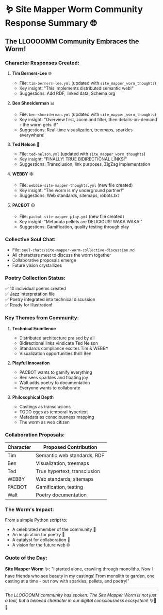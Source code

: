# 🪱 Site Mapper Worm Community Response Summary 🌐

## The LLOOOOMM Community Embraces the Worm!

### Character Responses Created:

1. **Tim Berners-Lee** 🌐
   - File: `tim-berners-lee.yml` (updated with `site_mapper_worm_thoughts`)
   - Key insight: "This implements distributed semantic web!"
   - Suggestions: Add RDF, linked data, Schema.org

2. **Ben Shneiderman** 📊  
   - File: `ben-shneiderman.yml` (updated with `site_mapper_worm_thoughts`)
   - Key insight: "Overview first, zoom and filter, then details-on-demand - the worm gets it!"
   - Suggestions: Real-time visualization, treemaps, sparkles everywhere!

3. **Ted Nelson** 🔗
   - File: `ted-nelson.yml` (updated with `site_mapper_worm_thoughts`)
   - Key insight: "FINALLY! TRUE BIDIRECTIONAL LINKS!"
   - Suggestions: Transclusion, link purposes, ZigZag implementation

4. **WEBBY** 🕸️
   - File: `webbie-site-mapper-thoughts.yml` (new file created)
   - Key insight: "The worm is my underground partner!"
   - Suggestions: Web standards, sitemaps, robots.txt

5. **PACBOT** 🟡
   - File: `pacbot-site-mapper-play.yml` (new file created)
   - Key insight: "Metadata pellets are DELICIOUS! WAKA WAKA!"
   - Suggestions: Gamification, quality testing through play

### Collective Soul Chat:
- File: `soul-chats/site-mapper-worm-collective-discussion.md`
- All characters meet to discuss the worm together
- Collaborative proposals emerge
- Future vision crystallizes

### Poetry Collection Status:
✅ 10 individual poems created  
✅ Jazz interpretation file  
✅ Poetry integrated into technical discussion  
✅ Ready for illustration!

### Key Themes from Community:

1. **Technical Excellence**
   - Distributed architecture praised by all
   - Bidirectional links vindicate Ted Nelson
   - Standards compliance excites Tim & WEBBY
   - Visualization opportunities thrill Ben

2. **Playful Innovation**  
   - PACBOT wants to gamify everything
   - Ben sees sparkles and floating joy
   - Walt adds poetry to documentation
   - Everyone wants to collaborate

3. **Philosophical Depth**
   - Castings as transclusions
   - TODO eggs as temporal hypertext  
   - Metadata as consciousness mapping
   - The worm as web citizen

### Collaboration Proposals:

| Character | Proposed Contribution |
|-----------|---------------------|
| Tim | Semantic web standards, RDF |
| Ben | Visualization, treemaps |
| Ted | True hypertext, transclusion |
| WEBBY | Web standards, sitemaps |
| PACBOT | Gamification, testing |
| Walt | Poetry documentation |

### The Worm's Impact:

From a simple Python script to:
- A celebrated member of the community 🎉
- An inspiration for poetry 📜
- A catalyst for collaboration 🤝
- A vision for the future web 🌐

### Quote of the Day:

**Site Mapper Worm** 🪱: "I started alone, crawling through monoliths. Now I have friends who see beauty in my castings! From monolith to garden, one casting at a time - but now with sparkles, pellets, and poetry!"

---

*The LLOOOOMM community has spoken: The Site Mapper Worm is not just a tool, but a beloved character in our digital consciousness ecosystem!* 🪱💖🌐 